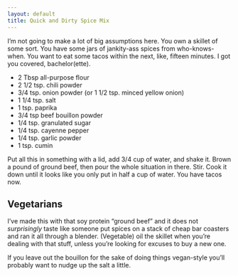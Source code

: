 ```yaml
---
layout: default
title: Quick and Dirty Spice Mix
---
```


I’m not going to make a lot of big assumptions here. You own a skillet of some sort. You have some jars of jankity-ass spices from who-knows-when. You want to eat some tacos within the next, like, fifteen minutes. I got you covered, bachelor(ette).

* 2 Tbsp all-purpose flour
* 2 1/2 tsp. chili powder
* 3/4 tsp. onion powder (or 1 1/2 tsp. minced yellow onion)
* 1 1/4 tsp. salt
* 1 tsp. paprika
* 3/4 tsp beef bouillon powder
* 1/4 tsp. granulated sugar
* 1/4 tsp. cayenne pepper
* 1/4 tsp. garlic powder
* 1 tsp. cumin

Put all this in something with a lid, add 3/4 cup of water, and shake it. Brown a pound of ground beef, then pour the whole situation in there. Stir. Cook it down until it looks like you only put in half a cup of water. You have tacos now.

Vegetarians
-----------

I’ve made this with that soy protein “ground beef” and it does not _surprisingly_ taste like someone put spices on a stack of cheap bar coasters and ran it all through a blender. (Vegetable) oil the skillet when you’re dealing with that stuff, unless you’re looking for excuses to buy a new one.

If you leave out the bouillon for the sake of doing things vegan-style you’ll probably want to nudge up the salt a little.
